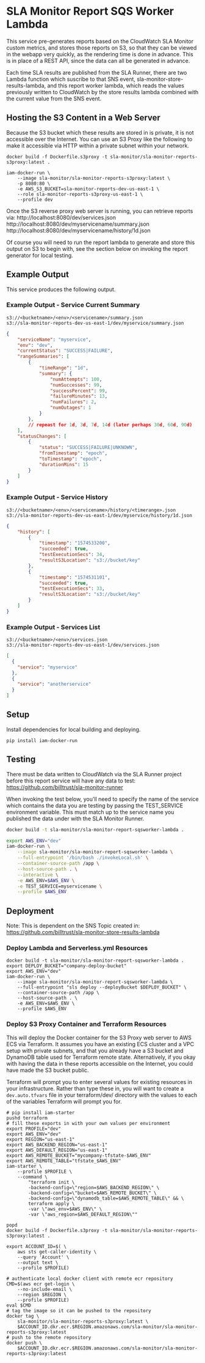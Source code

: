 # SLA Monitor Report SQS Worker Lambda

This service pre-generates reports based on the CloudWatch SLA Monitor custom metrics, and stores those reports on S3, so that they can be viewed in the webapp very quickly, as the rendering time is done in advance.  This is in place of a REST API, since the data can all be generated in advance.

Each time SLA results are published from the SLA Runner, there are two Lambda function which suscribe to that SNS event, sla-monitor-store-results-lambda, and this report worker lambda, which reads the values previously written to CloudWatch by the store results lambda combined with the current value from the SNS event.

## Hosting the S3 Content in a Web Server

Because the S3 bucket which these results are stored in is private, it is not accessible over the Internet.  You can use an S3 Proxy like the following to make it accessible via HTTP within a private subnet within your network.

```shell
docker build -f Dockerfile.s3proxy -t sla-monitor/sla-monitor-reports-s3proxy:latest .

iam-docker-run \
    --image sla-monitor/sla-monitor-reports-s3proxy:latest \
    -p 8080:80 \
    -e AWS_S3_BUCKET=sla-monitor-reports-dev-us-east-1 \
    --role sla-monitor-reports-s3proxy-us-east-1 \
    --profile dev
```

Once the S3 reverse proxy web server is running, you can retrieve reports via:
http://localhost:8080/dev/services.json  
http://localhost:8080/dev/myservicename/summary.json  
http://localhost:8080/dev/myservicename/history/1d.json  

Of course you will need to run the report lambda to generate and store this output on S3 to begin with, see the section below on invoking the report generator for local testing.

## Example Output

This service produces the following output.

### Example Output - Service Current Summary

`s3://<bucketname>/<env>/<servicename>/summary.json`  
`s3://sla-monitor-reports-dev-us-east-1/dev/myservice/summary.json`
```json
{
    "serviceName": "myservice",
    "env": "dev",
    "currentStatus": "SUCCESS|FAILURE",
    "rangeSummaries": [
        {
            "timeRange": "1d",
            "summary": {
                "numAttempts": 100,
                "numSuccesses": 99,
                "successPercent": 99,
                "failureMinutes": 13,
                "numFailures": 2,
                "numOutages": 1
            }
        },
        // repeast for 1d, 3d, 7d, 14d (later perhaps 30d, 60d, 90d)
    ],
    "statusChanges": [
        {
            "status": "SUCCESS|FAILURE|UNKNOWN",
            "fromTimestamp": "epoch",
            "toTimestamp": "epoch",
            "durationMins": 15
        }
    ]
}
```

### Example Output - Service History

`s3://<bucketname>/<env>/<servicename>/history/<timerange>.json`  
`s3://sla-monitor-reports-dev-us-east-1/dev/myservice/history/1d.json`
```json
{
    "history": [
        {
            "timestamp": "1574533200",
            "succeeded": true,
            "testExecutionSecs": 34,
            "resultS3Location": "s3://bucket/key"
        },
        {
            "timestamp": "1574531101",
            "succeeded": true,
            "testExecutionSecs": 33,
            "resultS3Location": "s3://bucket/key"
        }
    ]
}
```

### Example Output - Services List

`s3://<bucketname>/<env>/services.json`  
`s3://sla-monitor-reports-dev-us-east-1/dev/services.json`
```json
[
  {
    "service": "myservice"
  },
  {
    "service": "anotherservice"
  }  
]
```

## Setup

Install dependencies for local building and deploying.

```shell
pip install iam-docker-run
```

## Testing

There must be data written to CloudWatch via the SLA Runner project before this report service will have any data to test:
https://github.com/billtrust/sla-monitor-runner

When invoking the test below, you'll need to specify the name of the service which contains the data you are testing by passing the TEST_SERVICE environment variable.  This must match up to the service name you published the data under with the SLA Monitor Runner.

```bash
docker build -t sla-monitor/sla-monitor-report-sqsworker-lambda .

export AWS_ENV="dev"
iam-docker-run \
    --image sla-monitor/sla-monitor-report-sqsworker-lambda \
    --full-entrypoint '/bin/bash ./invokeLocal.sh' \
    --container-source-path /app \
    --host-source-path . \
    --interactive \
    -e AWS_ENV=$AWS_ENV \
    -e TEST_SERVICE=myservicename \
    --profile $AWS_ENV
```

## Deployment

Note: This is dependent on the SNS Topic created in:
https://github.com/billtrust/sla-monitor-store-results-lambda

### Deploy Lambda and Serverless.yml Resources

```shell
docker build -t sla-monitor/sla-monitor-report-sqsworker-lambda .
export DEPLOY_BUCKET="company-deploy-bucket"
export AWS_ENV="dev"
iam-docker-run \
    --image sla-monitor/sla-monitor-report-sqsworker-lambda \
    --full-entrypoint "sls deploy --deployBucket $DEPLOY_BUCKET" \
    --container-source-path /app \
    --host-source-path . \
    -e AWS_ENV=$AWS_ENV \
    --profile $AWS_ENV
```

### Deploy S3 Proxy Container and Terraform Resources

This will deploy the Docker container for the S3 Proxy web server to AWS ECS via Terraform.  It assumes you have an existing ECS cluster and a VPC setup with private subnets, and that you already have a S3 bucket and DynamoDB table used for Terraform remote state.  Alternatively, if you okay with having the data in these reports accessible on the Internet, you could have made the S3 bucket public.

Terraform will prompt you to enter several values for existing resources in your infrastructure.  Rather than type these in, you will want to create a `dev.auto.tfvars` file in your terraform/dev/ directory with the values to each of the variables Terraform will prompt you for.

```shell
# pip install iam-starter
pushd terraform
# fill these exports in with your own values per environment
export PROFILE="dev"
export AWS_ENV="dev"
export REGION="us-east-1"
export AWS_BACKEND_REGION="us-east-1"
export AWS_DEFAULT_REGION="us-east-1"
export AWS_REMOTE_BUCKET="mycompany-tfstate-$AWS_ENV"
export AWS_REMOTE_TABLE="tfstate_$AWS_ENV"
iam-starter \
    --profile $PROFILE \
    --command \
        "terraform init \
        -backend-config=\"region=$AWS_BACKEND_REGION\" \
        -backend-config=\"bucket=$AWS_REMOTE_BUCKET\" \
        -backend-config=\"dynamodb_table=$AWS_REMOTE_TABLE\" && \
        terraform apply \
        -var \"aws_env=$AWS_ENV\" \
        -var \"aws_region=$AWS_DEFAULT_REGION\""

popd
docker build -f Dockerfile.s3proxy -t sla-monitor/sla-monitor-reports-s3proxy:latest .

export ACCOUNT_ID=$( \
    aws sts get-caller-identity \
    --query 'Account' \
    --output text \
    --profile $PROFILE)

# authenticate local docker client with remote ecr repository	
CMD=$(aws ecr get-login \
    --no-include-email \
    --region $REGION \
    --profile $PROFILE)	
eval $CMD
# tag the image so it can be pushed to the repository	
docker tag \
    sla-monitor/sla-monitor-reports-s3proxy:latest \
    $ACCOUNT_ID.dkr.ecr.$REGION.amazonaws.com/sla-monitor/sla-monitor-reports-s3proxy:latest
# push to the remote repository	
docker push \
    $ACCOUNT_ID.dkr.ecr.$REGION.amazonaws.com/sla-monitor/sla-monitor-reports-s3proxy:latest
```
